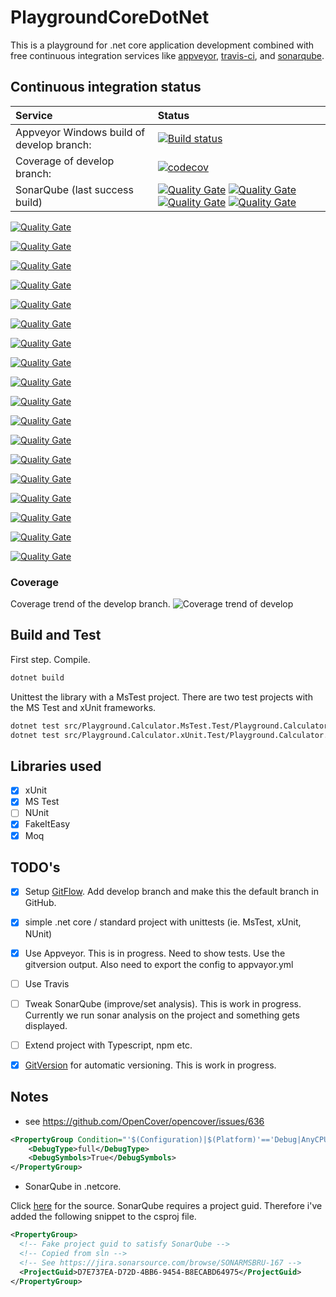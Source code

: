 # PlaygroundCoreDotNet
This is a playground for .net core application development combined with free continuous integration services like [appveyor](http://appveyor.com), [travis-ci](https://travis-ci.org/), and [sonarqube](https://about.sonarcloud.io/).


## Continuous integration status

| Service | Status |
| :--- | :--- |
| Appveyor Windows build of develop branch: | [![Build status](https://ci.appveyor.com/api/projects/status/d6clbt722i1fxcy9/branch/develop?svg=true)](https://ci.appveyor.com/project/coenm/playgroundcoredotnet/branch/develop) |
| Coverage of develop branch: | [![codecov](https://codecov.io/gh/coenm/PlaygroundCoreDotNet/branch/develop/graph/badge.svg)](https://codecov.io/gh/coenm/PlaygroundCoreDotNet)
| SonarQube (last success build)  | [![Quality Gate](https://sonarcloud.io/api/badges/gate?key=PlaygroundDotNetCore&blinking=true)](https://sonarcloud.io/dashboard?id=PlaygroundDotNetCore) [![Quality Gate](https://sonarcloud.io/api/badges/measure?key=PlaygroundDotNetCore&metric=coverage&blinking=true)](https://sonarcloud.io/dashboard?id=PlaygroundDotNetCore) [![Quality Gate](https://sonarcloud.io/api/badges/measure?key=PlaygroundDotNetCore&metric=vulnerabilities&blinking=true)](https://sonarcloud.io/dashboard?id=PlaygroundDotNetCore) [![Quality Gate](https://sonarcloud.io/api/badges/measure?key=PlaygroundDotNetCore&metric=ncloc&blinking=true)](https://sonarcloud.io/dashboard?id=PlaygroundDotNetCore) | 
 <!-- see https://github.com/QualInsight/qualinsight-plugins-sonarqube-badges/wiki/Measure-badges  -->


 <!-- gate -->
[![Quality Gate](https://sonarcloud.io/api/badges/gate?key=PlaygroundDotNetCore:develop&blinking=true)](https://sonarcloud.io/dashboard?id=PlaygroundDotNetCore:develop)

 <!-- ncloc : lines of code -->
[![Quality Gate](https://sonarcloud.io/api/badges/measure?key=PlaygroundDotNetCore:develop&metric=ncloc&blinking=true)](https://sonarcloud.io/dashboard?id=PlaygroundDotNetCore:develop)

<!-- function_complexity -->
[![Quality Gate](https://sonarcloud.io/api/badges/measure?key=PlaygroundDotNetCore:develop&metric=function_complexity&blinking=true)](https://sonarcloud.io/dashboard?id=PlaygroundDotNetCore:develop)

<!-- test_success_density	%age of tests that have succeeded -->
[![Quality Gate](https://sonarcloud.io/api/badges/measure?key=PlaygroundDotNetCore:develop&metric=test_success_density&blinking=true)](https://sonarcloud.io/dashboard?id=PlaygroundDotNetCore:develop)

<!-- test_errors -->
[![Quality Gate](https://sonarcloud.io/api/badges/measure?key=PlaygroundDotNetCore:develop&metric=test_errors&blinking=true)](https://sonarcloud.io/dashboard?id=PlaygroundDotNetCore:develop)

<!-- test_failures -->
[![Quality Gate](https://sonarcloud.io/api/badges/measure?key=PlaygroundDotNetCore:develop&metric=failures&blinking=true)](https://sonarcloud.io/dashboard?id=PlaygroundDotNetCore:develop)

<!-- coverage -->
[![Quality Gate](https://sonarcloud.io/api/badges/measure?key=PlaygroundDotNetCore:develop&metric=coverage&blinking=true)](https://sonarcloud.io/dashboard?id=PlaygroundDotNetCore:develop)

<!-- new_coverage -->
[![Quality Gate](https://sonarcloud.io/api/badges/measure?key=PlaygroundDotNetCore:develop&metric=new_coverage&blinking=true)](https://sonarcloud.io/dashboard?id=PlaygroundDotNetCore:develop)

<!-- duplicated_lines_density -->
[![Quality Gate](https://sonarcloud.io/api/badges/measure?key=PlaygroundDotNetCore:develop&metric=duplicated_lines_density&blinking=true)](https://sonarcloud.io/dashboard?id=PlaygroundDotNetCore:develop)

<!-- new_duplicated_lines_density -->
[![Quality Gate](https://sonarcloud.io/api/badges/measure?key=PlaygroundDotNetCore:develop&metric=new_duplicated_lines_density&blinking=true)](https://sonarcloud.io/dashboard?id=PlaygroundDotNetCore:develop)

<!-- vulnerabilities -->
[![Quality Gate](https://sonarcloud.io/api/badges/measure?key=PlaygroundDotNetCore:develop&blinking=true&metric=vulnerabilities)](https://sonarcloud.io/dashboard?id=PlaygroundDotNetCore:develop)

<!-- new_vulnerabilities -->
[![Quality Gate](https://sonarcloud.io/api/badges/measure?key=PlaygroundDotNetCore:develop&blinking=true&metric=new_vulnerabilities)](https://sonarcloud.io/dashboard?id=PlaygroundDotNetCore:develop)

<!-- bugs -->
[![Quality Gate](https://sonarcloud.io/api/badges/measure?key=PlaygroundDotNetCore:develop&blinking=true&metric=bugs)](https://sonarcloud.io/dashboard?id=PlaygroundDotNetCore:develop)

<!-- new_bugs -->
[![Quality Gate](https://sonarcloud.io/api/badges/measure?key=PlaygroundDotNetCore:develop&blinking=true&metric=new_bugs)](https://sonarcloud.io/dashboard?id=PlaygroundDotNetCore:develop)

<!-- code_smells -->
[![Quality Gate](https://sonarcloud.io/api/badges/measure?key=PlaygroundDotNetCore:develop&blinking=true&metric=code_smells)](https://sonarcloud.io/dashboard?id=PlaygroundDotNetCore:develop)

<!-- new_code_smells -->
[![Quality Gate](https://sonarcloud.io/api/badges/measure?key=PlaygroundDotNetCore:develop&blinking=true&metric=new_code_smells)](https://sonarcloud.io/dashboard?id=PlaygroundDotNetCore:develop)





<!-- sqale_debt_ratio -->
[![Quality Gate](https://sonarcloud.io/api/badges/measure?key=PlaygroundDotNetCore:develop&blinking=true&metric=sqale_debt_ratio)](https://sonarcloud.io/dashboard?id=PlaygroundDotNetCore:develop)


<!-- new_sqale_debt_ratio -->
[![Quality Gate](https://sonarcloud.io/api/badges/measure?key=PlaygroundDotNetCore:develop&blinking=true&metric=new_sqale_debt_ratio)](https://sonarcloud.io/dashboard?id=PlaygroundDotNetCore:develop)


### Coverage
Coverage trend of the develop branch.
 ![Coverage trend of develop](https://codecov.io/gh/coenm/PlaygroundCoreDotNet/branch/develop/graphs/commits.svg)

## Build and Test
First step. Compile.
```bash
dotnet build
```

Unittest the library with a MsTest project.
There are two test projects with the MS Test and xUnit frameworks.
```bash
dotnet test src/Playground.Calculator.MsTest.Test/Playground.Calculator.MsTest.Test.csproj
dotnet test src/Playground.Calculator.xUnit.Test/Playground.Calculator.xUnit.Test.csproj
```

## Libraries used
- [x] xUnit
- [x] MS Test
- [ ] NUnit
- [x] FakeItEasy
- [x] Moq

## TODO's
- [x] Setup [GitFlow](http://nvie.com/posts/a-successful-git-branching-model/). Add develop branch and make this the default branch in GitHub.
- [x] simple .net core / standard project with unittests (ie. MsTest, xUnit, NUnit)
- [x] Use Appveyor. This is in progress. Need to show tests. Use the gitversion output. Also need to export the config to appvayor.yml
- [ ] Use Travis
- [ ] Tweak SonarQube (improve/set analysis). This is work in progress. Currently we run sonar analysis on the project and something gets displayed.
- [ ] Extend project with Typescript, npm etc.
- [x] [GitVersion](https://gitversion.readthedocs.io/en/latest/) for automatic versioning. This is work in progress.



## Notes

- see https://github.com/OpenCover/opencover/issues/636
```xml
<PropertyGroup Condition="'$(Configuration)|$(Platform)'=='Debug|AnyCPU'">
    <DebugType>full</DebugType>
    <DebugSymbols>True</DebugSymbols>
</PropertyGroup>
```

- SonarQube in .netcore.

Click [here](https://jira.sonarsource.com/browse/SONARMSBRU-167) for the source. SonarQube requires a project guid. Therefore i've added the following snippet to the csproj file.

```xml
<PropertyGroup>
  <!-- Fake project guid to satisfy SonarQube -->
  <!-- Copied from sln -->
  <!-- See https://jira.sonarsource.com/browse/SONARMSBRU-167 -->
  <ProjectGuid>D7E737EA-D72D-4BB6-9454-B8ECABD64975</ProjectGuid> 
</PropertyGroup>
```  